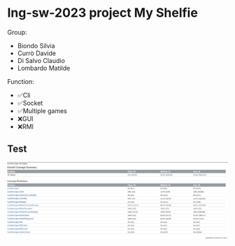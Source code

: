 # Ing-sw-2023 project My Shelfie

Group:

 - Biondo Silvia
 - Currò Davide
 - Di Salvo Claudio
 - Lombardo Matilde
 
 Function:
 - :white_check_mark:Cli
 - :white_check_mark:Socket
 - :white_check_mark:Multiple games
 - :x:GUI
 - :x:RMI
## Test
![Coverage](/Deliverables/Test/Coverage.jpg)

